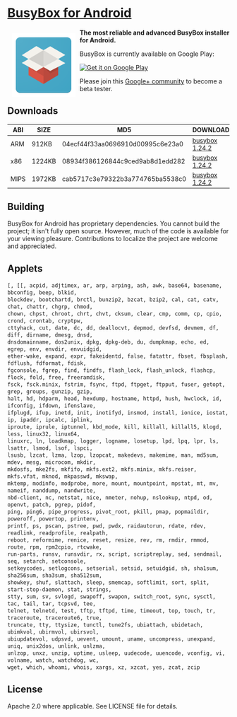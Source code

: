 # <a href="http://busybox.jrummyapps.com" target="_blank">BusyBox for Android</a>

<img src="busybox-installer/src/main/res/mipmap-xxhdpi/ic_launcher.png" align="left" hspace="10" vspace="10">

**The most reliable and advanced BusyBox installer for Android.**

BusyBox is currently available on Google Play:

<a href='https://play.google.com/store/apps/details?id=com.jrummy.busybox.installer'><img alt='Get it on Google Play' src='https://play.google.com/intl/en_us/badges/images/generic/en_badge_web_generic.png' width="258" height="100"/></a>

Please join this [Google+ community](https://plus.google.com/communities/113855814423561594889) to become a beta tester.

Downloads
---------

| ABI  | SIZE   | MD5                              | DOWNLOAD                                                                                                                                |
|------|--------|----------------------------------|-----------------------------------------------------------------------------------------------------------------------------------------|
| ARM  | 912KB  | 04ecf44f33aa0696910d00995c6e23a0 | [busybox 1.24.2](https://github.com/jaredrummler/BusyBox/blob/master/busybox-compiler/compiled-1.24.2/arm/static/bin/busybox?raw=true)  |
| x86  | 1224KB | 08934f386126844c9ced9ab8d1edd282 | [busybox 1.24.2](https://github.com/jaredrummler/BusyBox/blob/master/busybox-compiler/compiled-1.24.2/x86/static/bin/busybox?raw=true)  |
| MIPS | 1972KB | cab5717c3e79322b3a774765ba5538c0 | [busybox 1.24.2](https://github.com/jaredrummler/BusyBox/blob/master/busybox-compiler/compiled-1.24.2/mips/static/bin/busybox?raw=true) |

Building
--------

BusyBox for Android has proprietary dependencies. You cannot build the project; it isn't fully open source. However, much of the code is available for your viewing pleasure. Contributions to localize the project are welcome and appreciated.

Applets
-------

```
[, [[, acpid, adjtimex, ar, arp, arping, ash, awk, base64, basename, bbconfig, beep, blkid,
blockdev, bootchartd, brctl, bunzip2, bzcat, bzip2, cal, cat, catv, chat, chattr, chgrp, chmod,
chown, chpst, chroot, chrt, chvt, cksum, clear, cmp, comm, cp, cpio, crond, crontab, cryptpw,
cttyhack, cut, date, dc, dd, deallocvt, depmod, devfsd, devmem, df, diff, dirname, dmesg, dnsd,
dnsdomainname, dos2unix, dpkg, dpkg-deb, du, dumpkmap, echo, ed, egrep, env, envdir, envuidgid,
ether-wake, expand, expr, fakeidentd, false, fatattr, fbset, fbsplash, fdflush, fdformat, fdisk,
fgconsole, fgrep, find, findfs, flash_lock, flash_unlock, flashcp, flock, fold, free, freeramdisk,
fsck, fsck.minix, fstrim, fsync, ftpd, ftpget, ftpput, fuser, getopt, grep, groups, gunzip, gzip,
halt, hd, hdparm, head, hexdump, hostname, httpd, hush, hwclock, id, ifconfig, ifdown, ifenslave,
ifplugd, ifup, inetd, init, inotifyd, insmod, install, ionice, iostat, ip, ipaddr, ipcalc, iplink,
iproute, iprule, iptunnel, kbd_mode, kill, killall, killall5, klogd, less, linux32, linux64,
linuxrc, ln, loadkmap, logger, logname, losetup, lpd, lpq, lpr, ls, lsattr, lsmod, lsof, lspci,
lsusb, lzcat, lzma, lzop, lzopcat, makedevs, makemime, man, md5sum, mdev, mesg, microcom, mkdir,
mkdosfs, mke2fs, mkfifo, mkfs.ext2, mkfs.minix, mkfs.reiser, mkfs.vfat, mknod, mkpasswd, mkswap,
mktemp, modinfo, modprobe, more, mount, mountpoint, mpstat, mt, mv, nameif, nanddump, nandwrite,
nbd-client, nc, netstat, nice, nmeter, nohup, nslookup, ntpd, od, openvt, patch, pgrep, pidof,
ping, ping6, pipe_progress, pivot_root, pkill, pmap, popmaildir, poweroff, powertop, printenv,
printf, ps, pscan, pstree, pwd, pwdx, raidautorun, rdate, rdev, readlink, readprofile, realpath,
reboot, reformime, renice, reset, resize, rev, rm, rmdir, rmmod, route, rpm, rpm2cpio, rtcwake,
run-parts, runsv, runsvdir, rx, script, scriptreplay, sed, sendmail, seq, setarch, setconsole,
setkeycodes, setlogcons, setserial, setsid, setuidgid, sh, sha1sum, sha256sum, sha3sum, sha512sum,
showkey, shuf, slattach, sleep, smemcap, softlimit, sort, split, start-stop-daemon, stat, strings,
stty, sum, sv, svlogd, swapoff, swapon, switch_root, sync, sysctl, tac, tail, tar, tcpsvd, tee,
telnet, telnetd, test, tftp, tftpd, time, timeout, top, touch, tr, traceroute, traceroute6, true,
truncate, tty, ttysize, tunctl, tune2fs, ubiattach, ubidetach, ubimkvol, ubirmvol, ubirsvol,
ubiupdatevol, udpsvd, uevent, umount, uname, uncompress, unexpand, uniq, unix2dos, unlink, unlzma,
unlzop, unxz, unzip, uptime, usleep, uudecode, uuencode, vconfig, vi, volname, watch, watchdog, wc,
wget, which, whoami, whois, xargs, xz, xzcat, yes, zcat, zcip
```

License
-------

Apache 2.0 where applicable. See LICENSE file for details.
